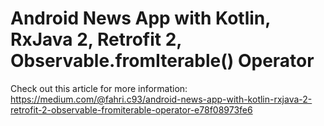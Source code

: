 # Android News App with Kotlin, RxJava 2, Retrofit 2, Observable.fromIterable() Operator

Check out this article for more information: 
https://medium.com/@fahri.c93/android-news-app-with-kotlin-rxjava-2-retrofit-2-observable-fromiterable-operator-e78f08973fe6
